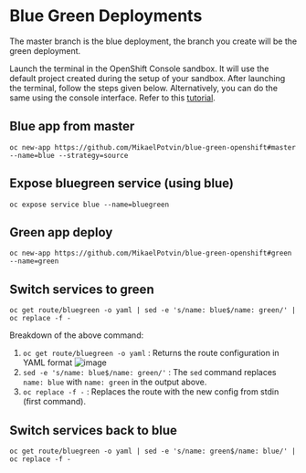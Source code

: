 # Blue Green Deployments

The master branch is the blue deployment, the branch you create will be the green deployment.

Launch the terminal in the OpenShift Console sandbox. It will use the default project created during the setup of your sandbox. After launching the terminal, follow the steps given below. Alternatively, you can do the same using the console interface. Refer to this [tutorial](https://developers.redhat.com/courses/openshift/getting-started).

## Blue app from master

    oc new-app https://github.com/MikaelPotvin/blue-green-openshift#master --name=blue --strategy=source

## Expose bluegreen service (using blue)

    oc expose service blue --name=bluegreen

## Green app deploy

    oc new-app https://github.com/MikaelPotvin/blue-green-openshift#green --name=green

## Switch services to green

    oc get route/bluegreen -o yaml | sed -e 's/name: blue$/name: green/' | oc replace -f -
    
Breakdown of the above command:
1. `oc get route/bluegreen -o yaml` : Returns the route configuration in YAML format 
 ![image](https://user-images.githubusercontent.com/51695690/201993082-2c8bb129-4791-408d-8990-ff59732a7284.png)
2. `sed -e 's/name: blue$/name: green/'` : The `sed` command replaces `name: blue` with `name: green` in the output above.
3. `oc replace -f -` : Replaces the route with the new config from stdin (first command).


## Switch services back to blue

    oc get route/bluegreen -o yaml | sed -e 's/name: green$/name: blue/' | oc replace -f -

